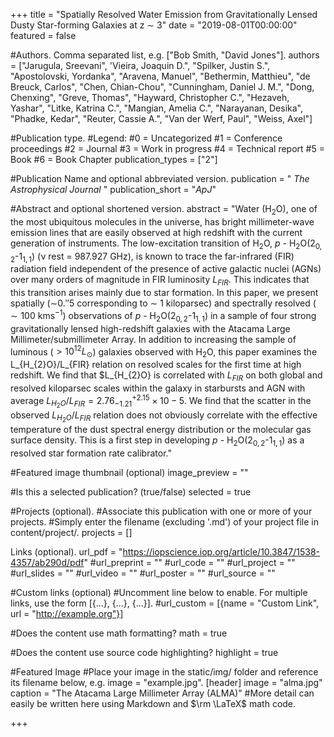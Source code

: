 +++
title = "Spatially Resolved Water Emission from Gravitationally Lensed Dusty Star-forming Galaxies at z $\sim$ 3"
date = "2019-08-01T00:00:00"
featured = false

#Authors.  Comma separated list, e.g. ["Bob Smith, "David Jones"].
authors = ["Jarugula, Sreevani", 'Vieira, Joaquin D.", "Spilker, Justin S.", "Apostolovski, Yordanka", "Aravena, Manuel", "Bethermin, Matthieu", "de Breuck, Carlos", "Chen, Chian-Chou", "Cunningham, Daniel J. M.", "Dong, Chenxing", "Greve, Thomas", "Hayward, Christopher C.", "Hezaveh, Yashar", "Litke, Katrina C.", "Mangian, Amelia C.", "Narayanan, Desika", "Phadke, Kedar", "Reuter, Cassie A.", "Van der Werf, Paul", "Weiss, Axel"]

#Publication type.
#Legend:
#0 = Uncategorized
#1 = Conference proceedings
#2 = Journal
#3 = Work in progress
#4 = Technical report
#5 = Book
#6 = Book Chapter
publication_types = ["2"]

#Publication Name and optional abbreviated version.
publication = " *The Astrophysical Journal* " 
publication_short = "*ApJ*"

#Abstract and optional shortened version.
abstract = "Water (H$_2$O), one of the most ubiquitous molecules in the universe, has bright millimeter-wave emission lines that are easily observed at high redshift with the current generation of instruments. The low-excitation transition of H$_2$O, $p$ - H$_2$O(2$_{0,2}$-1$_{1,1}$) (ν rest = 987.927 GHz), is known to trace the far-infrared (FIR) radiation field independent of the presence of active galactic nuclei (AGNs) over many orders of magnitude in FIR luminosity $L_{FIR}$. This indicates that this transition arises mainly due to star formation. In this paper, we present spatially ($\sim$0.″5 corresponding to $\sim$ 1 kiloparsec) and spectrally resolved ($\sim 100$ kms$^{-1}$) observations of $p$ - H$_2$O(2$_{0,2}$-1$_{1,1}$) in a sample of four strong gravitationally lensed high-redshift galaxies with the Atacama Large Millimeter/submillimeter Array. In addition to increasing the sample of luminous ($>10^{12} L_{\odot}$) galaxies observed with H$_2$O, this paper examines the L_{H_{2}O}/L_{FIR} relation on resolved scales for the first time at high redshift. We find that $L_{H_{2}O} is correlated with $L_{FIR}$ on both global and resolved kiloparsec scales within the galaxy in starbursts and AGN with average $L_{H_{2}O}/L_{FIR} = {2.76}_{-1.21}^{+2.15} \times {10}-5$. We find that the scatter in the observed $L_{H_{2}O}/L_{FIR}$ relation does not obviously correlate with the effective temperature of the dust spectral energy distribution or the molecular gas surface density. This is a first step in developing $p$ - H$_2$O(2$_{0,2}$-1$_{1,1}$) as a resolved star formation rate calibrator."

#Featured image thumbnail (optional)
image_preview = ""

#Is this a selected publication? (true/false)
selected = true

#Projects (optional).
#Associate this publication with one or more of your projects.
#Simply enter the filename (excluding '.md') of your project file in content/project/.
projects = []

Links (optional).
url_pdf = "https://iopscience.iop.org/article/10.3847/1538-4357/ab290d/pdf"
#url_preprint = ""
#url_code = ""
#url_project = ""
#url_slides = ""
#url_video = ""
#url_poster = ""
#url_source = ""

#Custom links (optional)
#Uncomment line below to enable. For multiple links, use the form [{...}, {...}, {...}].
#url_custom = [{name = "Custom Link", url = "http://example.org"}]

#Does the content use math formatting?
math = true

#Does the content use source code highlighting?
highlight = true

#Featured Image
#Place your image in the static/img/ folder and reference its filename below, e.g. image = "example.jpg".
[header] image = "alma.jpg" caption = "The Atacama Large Millimeter Array (ALMA)" #More detail can easily be written here using Markdown and $\rm \LaTeX$ math code.

+++
